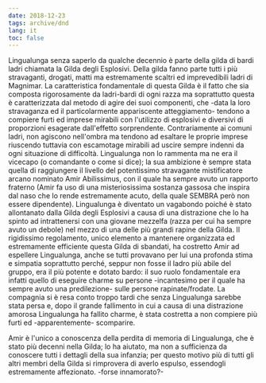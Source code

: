 ```yaml
---
date: 2018-12-23
tags: archive/dnd
lang: it
toc: false
---
```

Lingualunga senza saperlo da qualche decennio è parte della gilda di bardi ladri chiamata la Gilda degli Esplosivi. Della gilda fanno parte tutti i più stravaganti, drogati, matti ma estremamente scaltri ed imprevedibili ladri di Magnimar. La caratteristica fondamentale di questa Gilda è il fatto che sia composta rigorosamente da ladri-bardi di ogni razza ma soprattutto questa è caratterizzata dal metodo di agire dei suoi componenti, che -data la loro stravaganza ed il particolarmente appariscente atteggiamento- tendono a compiere furti ed imprese mirabili con l'utilizzo di esplosivi e diversivi di proporzioni esagerate dall'effetto sorprendente. Contrariamente ai comuni ladri, non agiscono nell'ombra ma tendono ad esaltare le proprie imprese riuscendo tuttavia con escamotage mirabili ad uscire sempre indenni da ogni situazione di difficoltà. Lingualunga non lo rammenta ma ne era il vicecapo (o comandante o come si dice); la sua ambizione è sempre stata quella di raggiungere il livello del potentissimo stravagante mistificatore arcano nominato Amir Abilissimus, con il quale ha sempre avuto un rapporto fraterno (Amir fa uso di una misteriosissima sostanza gassosa che inspira dal naso che lo rende estremamente acuto, della quale SEMBRA però non essere dipendente). Lingualunga è diventato un vagabondo poiché è stato allontanato dalla Gilda degli Esplosivi a causa di una distrazione che lo ha spinto ad intrattenersi con una giovane mezzelfa (razza per cui ha sempre avuto un debole) nel mezzo di una delle più grandi rapine della Gilda. Il rigidissimo regolamento, unico elemento a mantenere organizzata ed estremamente efficiente questa Gilda di sbandati, ha costretto Amir ad espellere Lingualunga, anche se tutti provavano per lui una profonda stima e simpatia soprattutto perché, seppur non fosse il ladro più abile del gruppo, era il più potente e dotato bardo: il suo ruolo fondamentale era infatti quello di eseguire charme su persone -incantesimo per il quale ha sempre avuto una predilezione- sulle persone rapinate/frodate. La compagnia si è resa conto troppo tardi che senza Lingualunga sarebbe stata persa e, dopo il grande fallimento in cui a causa di una distrazione amorosa Lingualunga ha fallito charme, è stata costretta a non compiere più furti ed -apparentemente- scomparire.

Amir è l'unico a conoscenza della perdita di memoria di Lingualunga, che è stato più decenni nella Gilda; lo ha aiutato, ma non a sufficienza da conoscere tutti i dettagli della sua infanzia; per questo motivo più di tutti gli altri membri della Gilda si rimprovera di averlo espulso, essendogli estremamente affezionato. -forse innamorato?-
